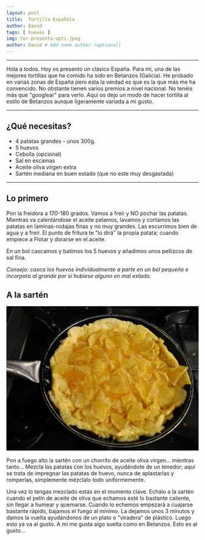 ```yaml
---
layout: post
title:  Tortilla Española
author: David 
tags: [ huevos ]
img: tor-presenta-opti.jpeg
author: David # Add name author (optional)
---
```


***

Hola a todos. Hoy os presento un clásico España. Para mí, una de las mejores tortillas que he comido ha sido en Betanzos (Galicia). He probado en varias zonas de España pero esta la verdad es que es la que más me ha convencido. No obstante tienen varios premios a nivel nacional. No tenéis más que "googlear" para verlo.
Aquí os dejo un modo de hacer tortilla al estilo de Betanzos aunque ligeramente variada a mi gusto.

***




## ¿Qué necesitas?

* 4 patatas grandes - unos 300g.
* 5 huevos
* Cebolla (opcional)
* Sal en escamas
* Aceite oliva virgen extra
* Sartén mediana en buen estado (que no este muy desgastada)

***

## Lo primero

Pon la freidora a 170-180 grados. Vamos a freír y NO pochar las patatas.
Mientras va calentándose el aceite pelamos, lavamos y cortamos las patatas en laminas-rodajas finas y no muy grandes. Las escurrimos bien de agua y a freír.
El punto de fritura te "lo dirá" la propia patata; cuando empiece a Flotar y dorarse en el aceite.
 
En un bol cascamos y batimos los 5 huevos y añadimos unos pellizcos de sal fina.

*Consejo: casca los huevos individualmente a parte en un bol pequeño e incorpora al grande por si hubiese alguno en mal estado.*

## A la sartén

![sarten](/assets/img/tor-sarten-opti.jpeg)

Pon a fuego alto la sartén con un chorrito de aceite oliva virgen... mientras tanto...
Mezcla las patatas con los huevos, ayudándote de un tenedor; aquí se trata de impregnar las patatas de huevo, nunca de aplastarlas y romperlas, simplemente mézclalo todo uniformemente.

Una vez lo tengas mezclado estás en el momento clave. Echalo a la sartén cuando el pelín de aceite de oliva que echamos esté lo bastante caliente, sin llegar a humear y quemarse. Cuando lo echemos empezará a cuajarse bastante rápido, bajamos el fuego al mínimo. La dejamos unos 3 minutos y damos la vuelta ayudándonos de un plato o "viradera" de plástico. Luego esto ya va al gusto. A mí me gusta algo suelta como en Betanzos. Esto es al gusto...
  
